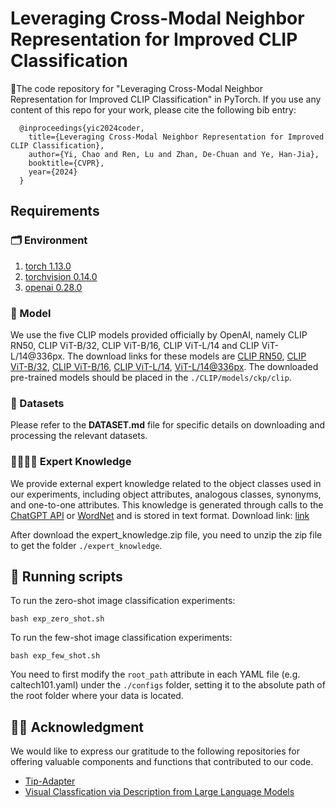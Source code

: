 # Leveraging Cross-Modal Neighbor Representation for Improved CLIP Classification

🎉The code repository for "Leveraging Cross-Modal Neighbor Representation for Improved CLIP Classification"  in PyTorch. If you use any content of this repo for your work, please cite the following bib entry:

```
  @inproceedings{yic2024coder,
    title={Leveraging Cross-Modal Neighbor Representation for Improved CLIP Classification},
    author={Yi, Chao and Ren, Lu and Zhan, De-Chuan and Ye, Han-Jia},
    booktitle={CVPR},
    year={2024}
  }
```

## Requirements
### 🗂️ Environment
1. [torch 1.13.0](https://github.com/pytorch/pytorch)
2. [torchvision 0.14.0](https://github.com/pytorch/vision)
3. [openai 0.28.0](https://github.com/openai/openai-cookbook?tab=readme-ov-file)

### 🔎 Model
We use the five CLIP models provided officially by OpenAI, namely CLIP RN50, CLIP ViT-B/32, CLIP ViT-B/16, CLIP ViT-L/14 and CLIP ViT-L/14@336px. The download links for these models are [CLIP RN50](https://openaipublic.azureedge.net/clip/models/afeb0e10f9e5a86da6080e35cf09123aca3b358a0c3e3b6c78a7b63bc04b6762/RN50.pt), [CLIP ViT-B/32](https://openaipublic.azureedge.net/clip/models/40d365715913c9da98579312b702a82c18be219cc2a73407c4526f58eba950af/ViT-B-32.pt), [CLIP ViT-B/16](https://openaipublic.azureedge.net/clip/models/5806e77cd80f8b59890b7e101eabd078d9fb84e6937f9e85e4ecb61988df416f/ViT-B-16.pt), [CLIP ViT-L/14](https://openaipublic.azureedge.net/clip/models/b8cca3fd41ae0c99ba7e8951adf17d267cdb84cd88be6f7c2e0eca1737a03836/ViT-L-14.pt), [ViT-L/14@336px](https://openaipublic.azureedge.net/clip/models/3035c92b350959924f9f00213499208652fc7ea050643e8b385c2dac08641f02/ViT-L-14-336px.pt). 
The downloaded pre-trained models should be placed in the `./CLIP/models/ckp/clip`.

### 🔎 Datasets

Please refer to the **DATASET.md** file for specific details on downloading and processing the relevant datasets.

### 👨‍🔬👩‍🔬 Expert Knowledge

We provide external expert knowledge related to the object classes used in our experiments, including object attributes, analogous classes, synonyms, and one-to-one attributes. This knowledge is generated through calls to the [ChatGPT API](https://github.com/openai/openai-cookbook?tab=readme-ov-file) or [WordNet](https://wordnet.princeton.edu/) and is stored in text format. Download link: [link](https://drive.google.com/file/d/1qOjqfWgJyUWgxhVhafW7G6qDCmahamVs/view?usp=drive_link)

After download the expert_knowledge.zip file, you need to unzip the zip file to get the folder `./expert_knowledge`.


## 🔑 Running scripts

To run the zero-shot image classification experiments:

```
bash exp_zero_shot.sh
```
To run the few-shot image classification experiments:

```
bash exp_few_shot.sh
```
You need to first modify the `root_path` attribute in each YAML file (e.g. caltech101.yaml) under the `./configs` folder, setting it to the absolute path of the root folder where your data is located.


## 👨‍🏫 Acknowledgment

We would like to express our gratitude to the following repositories for offering valuable components and functions that contributed to our code.

- [Tip-Adapter](https://github.com/gaopengcuhk/Tip-Adapter)
- [Visual Classfication via Description from Large Language Models](https://github.com/sachit-menon/classify_by_description_release)